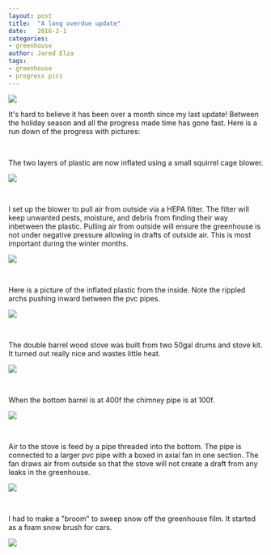 ```yaml
---
layout: post
title:  "A long overdue update"
date:   2016-2-1
categories:
- greenhouse
author: Jared Elza
tags: 
- greenhouse
- progress pics
---
```


[![](http://i.imgur.com/YcwP2tZ.jpg)](http://i.imgur.com/YcwP2tZ.jpg)

It's hard to believe it has been over a month since my last update! Between the holiday season and all the progress made time has gone 
fast. 
Here is a run down of the progress with pictures:

<br>

The two layers of plastic are now inflated using a small squirrel cage blower. 

[![](http://i.imgur.com/hdxP2p7h.jpg)](http://i.imgur.com/hdxP2p7.jpg)

<br>

I set up the blower to pull air from outside via a HEPA filter. 
The filter will keep unwanted pests, moisture, and debris from finding their way inbetween the plastic. 
Pulling air from outside will ensure the greenhouse is not under negative pressure allowing in drafts of outside air. 
This is most important during the winter months.  

[![](http://i.imgur.com/gihqs6Uh.jpg)](http://i.imgur.com/gihqs6U.jpg)

<br>

Here is a picture of the inflated plastic from the inside. 
Note the rippled archs pushing inward between the pvc pipes. 

[![](http://i.imgur.com/9GOLmUBh.jpg)](http://i.imgur.com/9GOLmUB.jpg)

<br>

The double barrel wood stove was built from two 50gal drums and stove kit. 
It turned out really nice and wastes little heat.

[![](http://i.imgur.com/MMS808lh.jpg)](http://i.imgur.com/MMS808l.jpg)

<br>

When the bottom barrel is at 400f the chimney pipe is at 100f. 

[![](http://i.imgur.com/EgJ5n0Oh.jpg)](http://i.imgur.com/EgJ5n0O.jpg)

<br>

Air to the stove is feed by a pipe threaded into the bottom. 
The pipe is connected to a larger pvc pipe with a boxed in axial fan in one section. 
The fan draws air from outside so that the stove will not create a draft from any leaks in the greenhouse. 

[![](http://i.imgur.com/fEnW0Cqh.jpg)](http://i.imgur.com/fEnW0Cq.jpg)

<br>

I had to make a "broom" to sweep snow off the greenhouse film. It started as a foam snow brush for cars.

[![](http://i.imgur.com/gd18Fxch.jpg)](http://i.imgur.com/gd18Fxc.jpg)







